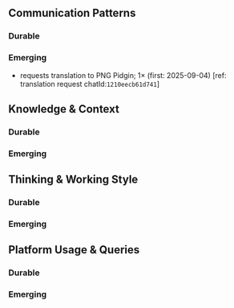 ## Communication Patterns
### Durable

### Emerging
- requests translation to PNG Pidgin; 1× (first: 2025-09-04) [ref: translation request chatId:`1210eecb61d741`]

## Knowledge & Context
### Durable

### Emerging

## Thinking & Working Style
### Durable

### Emerging

## Platform Usage & Queries
### Durable

### Emerging
